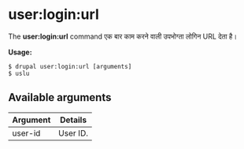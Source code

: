 # user:login:url
The **user:login:url** command एक बार काम करने वाली उपभोग्ता लोगिन URL देता है।

**Usage:**
```
$ drupal user:login:url [arguments] 
$ uslu  
```

## Available arguments
Argument | Details
---------|-------------
user-id | User ID.
